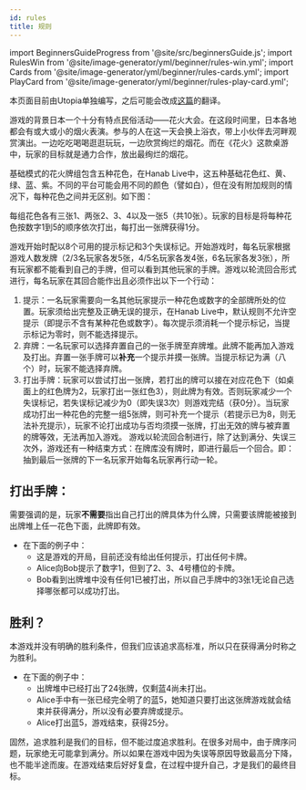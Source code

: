 ```yaml
---
id: rules
title: 规则
---
```

import BeginnersGuideProgress from '@site/src/beginnersGuide.js';
import RulesWin from '@site/image-generator/yml/beginner/rules-win.yml';
import Cards from '@site/image-generator/yml/beginner/rules-cards.yml';
import PlayCard from '@site/image-generator/yml/beginner/rules-play-card.yml';

本页面目前由Utopia单独编写，之后可能会改成[这篇](https://github.com/Hanabi-Live/hanabi-live/blob/main/docs/RULES.md)的翻译。

游戏的背景日本一个十分有特点民俗活动——花火大会。在这段时间里，日本各地都会有或大或小的烟火表演。参与的人在这一天会换上浴衣，带上小伙伴去河畔观赏演出。一边吃吃喝喝逛逛玩玩，一边欣赏绚烂的烟花。而在《花火》这款桌游中，玩家的目标就是通力合作，放出最绚烂的烟花。

基础模式的花火牌组包含五种花色，在Hanab Live中，这五种基础花色红、黄、绿、蓝、紫。不同的平台可能会用不同的颜色（譬如白），但在没有附加规则的情况下，每种花色之间并无区别。如下图：

<Cards />

每组花色各有三张1、两张2、3、4以及一张5（共10张）。玩家的目标是将每种花色按数字1到5的顺序依次打出，每打出一张牌获得1分。

游戏开始时配以8个可用的提示标记和3个失误标记。开始游戏时，每名玩家根据游戏人数发牌（2/3名玩家各发5张，4/5名玩家各发4张，6名玩家各发3张），所有玩家都不能看到自己的手牌，但可以看到其他玩家的手牌。游戏以轮流回合形式进行，每名玩家在其回合能作出且必须作出以下一个行动：
1. 提示：一名玩家需要向一名其他玩家提示一种花色或数字的全部牌所处的位置。玩家须给出完整及正确无误的提示，在Hanab Live中，默认规则不允许空提示（即提示不含有某种花色或数字）。每次提示须消耗一个提示标记，当提示标记为零时，则不能选择提示。
1. 弃牌：一名玩家可以选择弃置自己的一张手牌至弃牌堆。此牌不能再加入游戏及打出。弃置一张手牌可以**补充**一个提示并摸一张牌。当提示标记为满（八个）时，玩家不能选择弃牌。
1. 打出手牌：玩家可以尝试打出一张牌，若打出的牌可以接在对应花色下（如桌面上的红色牌为2，玩家打出一张红色3），则此牌为有效。否则玩家减少一个失误标记，若失误标记减少为0（即失误3次）则游戏完结（获0分）。当玩家成功打出一种花色的完整一组5张牌，则可补充一个提示（若提示已为8，则无法补充提示），玩家不论打出成功与否均须摸一张牌，打出无效的牌与被弃置的牌等效，无法再加入游戏。
游戏以轮流回合制进行，除了达到满分、失误三次外，游戏还有一种结束方式：在牌库没有牌时，即进行最后一个回合。即：抽到最后一张牌的下一名玩家开始每名玩家再行动一轮。

## 打出手牌：

需要强调的是，玩家**不需要**指出自己打出的牌具体为什么牌，只需要该牌能被接到出牌堆上任一花色下面，此牌即有效。
- 在下面的例子中：
  - 这是游戏的开局，目前还没有给出任何提示，打出任何卡牌。
  - Alice向Bob提示了数字1，但到了2、3、4号槽位的卡牌。
  - Bob看到出牌堆中没有任何1已被打出，所以自己手牌中的3张1无论自己选择哪张都可以成功打出。

<PlayCard />

## 胜利？

本游戏并没有明确的胜利条件，但我们应该追求高标准，所以只在获得满分时称之为胜利。
- 在下面的例子中：
  - 出牌堆中已经打出了24张牌，仅剩蓝4尚未打出。
  - Alice手中有一张已经完全明了的蓝5，她知道只要打出这张牌游戏就会结束并获得满分，所以没有必要弃牌或提示。
  - Alice打出蓝5，游戏结束，获得25分。

固然，追求胜利是我们的目标，但不能过度追求胜利。在很多对局中，由于牌序问题，玩家绝无可能拿到满分。所以如果在游戏中因为失误等原因导致最高分下降，也不能半途而废。在游戏结束后好好复盘，在过程中提升自己，才是我们的最终目标。

<br />

<RulesWin />
